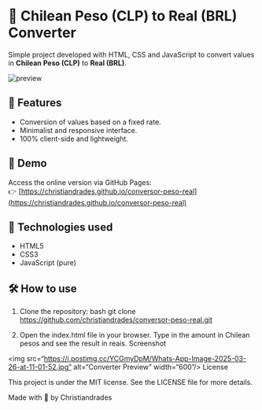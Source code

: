 # 💱 Chilean Peso (CLP) to Real (BRL) Converter

Simple project developed with HTML, CSS and JavaScript to convert values in **Chilean Peso (CLP)** to **Real (BRL)**.

![preview](https://i.postimg.cc/YCGmyDpM/Whats-App-Image-2025-03-26-at-11-01-52.jpg)

## 📌 Features

- Conversion of values based on a fixed rate.
- Minimalist and responsive interface.
- 100% client-side and lightweight.

## 🚀 Demo

Access the online version via GitHub Pages:  
👉 [https://christiandrades.github.io/conversor-peso-real](https://christiandrades.github.io/conversor-peso-real)

## 🧠 Technologies used

- HTML5
- CSS3
- JavaScript (pure)

## 🛠️ How to use

1. Clone the repository:
bash git clone https://github.com/christiandrades/conversor-peso-real.git

2. Open the index.html file in your browser.
Type in the amount in Chilean pesos and see the result in reais.
Screenshot

<img src=“https://i.postimg.cc/YCGmyDpM/Whats-App-Image-2025-03-26-at-11-01-52.jpg” alt=“Converter Preview” width=“600”/>
License

This project is under the MIT license. See the LICENSE file for more details.

Made with 💚 by Christiandrades
